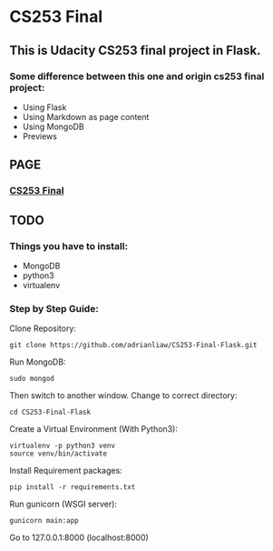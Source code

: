 CS253 Final
==========
This is Udacity CS253 final project in Flask.
----------

### Some difference between this one and origin cs253 final project:
- Using Flask
- Using Markdown as page content
- Using MongoDB
- Previews

## PAGE
### [CS253 Final](http://cs253-final.herokuapp.com/)

## TODO

### Things you have to install:
- MongoDB
- python3
- virtualenv

### Step by Step Guide:

Clone Repository:
```
git clone https://github.com/adrianliaw/CS253-Final-Flask.git
```

Run MongoDB:
```
sudo mongod
```

Then switch to another window.
Change to correct directory:
```
cd CS253-Final-Flask
```

Create a Virtual Environment (With Python3):
```
virtualenv -p python3 venv
source venv/bin/activate
```

Install Requirement packages:
```
pip install -r requirements.txt
```

Run gunicorn (WSGI server):
```
gunicorn main:app
```

Go to 127.0.0.1:8000 (localhost:8000)
